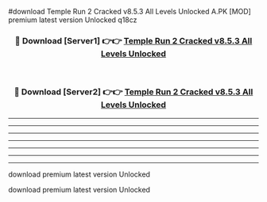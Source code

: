 #download Temple Run 2 Cracked v8.5.3 All Levels Unlocked A.PK [MOD] premium latest version Unlocked q18cz 



<div align="center">
<h3>🔴 Download [Server1] 👉👉 <a href="https://download1apk.web.app/">Temple Run 2 Cracked v8.5.3 All Levels Unlocked</a></h3><br>

<h3>🔴 Download [Server2] 👉👉 <a href="https://download1apk.web.app/">Temple Run 2 Cracked v8.5.3 All Levels Unlocked</a></h3>
</div>





----------------------------------------------------------

----------------------------------------------------------

----------------------------------------------------------

----------------------------------------------------------

----------------------------------------------------------

----------------------------------------------------------

----------------------------------------------------------

download premium latest version Unlocked

download premium latest version Unlocked
